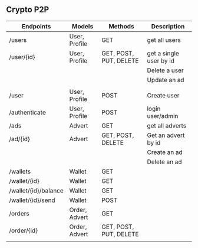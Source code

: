 ## **Crypto P2P**

| Endpoints            | Models        | Methods                | Description             |
| -------------------- | ------------- | ---------------------- | ----------------------- |
| /users               | User, Profile | GET                    | get all users           |
| /user/{id}           | User, Profile | GET, POST, PUT, DELETE | get a single user by id |
|                      |               |                        | Delete a user           |
|                      |               |                        | Update an ad            |
|                      |               |                        |                         |
| /user                | User, Profile | POST                   | Create user             |
| /authenticate        | User, Profile | POST                   | login user/admin        |
| /ads                 | Advert        | GET                    | get all adverts         |
| /ad/{id}             | Advert        | GET, POST, DELETE      | Get an advert by id     |
|                      |               |                        | Create an ad            |
|                      |               |                        | Delete an ad            |
| /wallets             | Wallet        | GET                    |                         |
| /wallet/{id}         | Wallet        | GET                    |                         |
| /wallet/{id}/balance | Wallet        | GET                    |                         |
| /wallet/{id}/send    | Wallet        | POST                   |                         |
| /orders              | Order, Advert | GET                    |                         |
| /order/{id}          | Order, Advert | GET, POST, PUT, DELETE |                         |
|                      |               |                        |                         |
